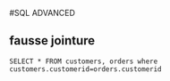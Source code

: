 #SQL ADVANCED

## fausse jointure



```mysql
SELECT * FROM customers, orders where customers.customerid=orders.customerid
```

